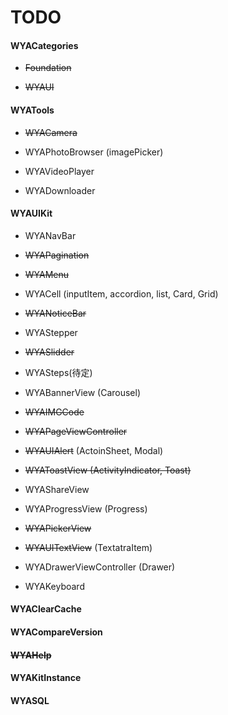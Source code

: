 # TODO

#### WYACategories

- ~~Foundation~~  

- ~~WYAUI~~

#### WYATools

- ~~WYACamera~~

- WYAPhotoBrowser (imagePicker)

- WYAVideoPlayer

- WYADownloader
    
#### WYAUIKit 

- WYANavBar

- ~~WYAPagination~~

- ~~WYAMenu~~

- WYACell (inputItem, accordion, list, Card, Grid)

- ~~WYANoticeBar~~

- WYAStepper

- ~~WYASlidder~~

- WYASteps(待定)

- WYABannerView (Carousel)

- ~~WYAIMGCode~~

- ~~WYAPageViewController~~

- ~~WYAUIAlert~~ (ActoinSheet, Modal)

- ~~WYAToastView (ActivityIndicator, Toast)~~

- WYAShareView

- WYAProgressView (Progress)
    
- ~~WYAPickerView~~

- ~~WYAUITextView~~ (TextatraItem)
    
- WYADrawerViewController (Drawer)
    
- WYAKeyboard
    
#### WYAClearCache

#### WYACompareVersion

#### ~~WYAHelp~~

#### WYAKitInstance

#### WYASQL


    

